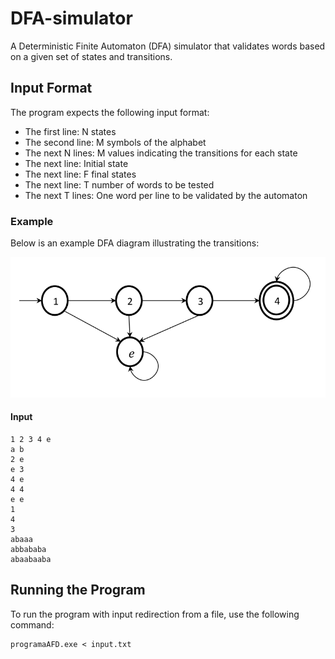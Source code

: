 # DFA-simulator

A Deterministic Finite Automaton (DFA) simulator that validates words based on a given set of states and transitions.

## Input Format

The program expects the following input format:

- The first line: N states
- The second line: M symbols of the alphabet
- The next N lines: M values indicating the transitions for each state
- The next line: Initial state
- The next line: F final states
- The next line: T number of words to be tested
- The next T lines: One word per line to be validated by the automaton

### Example

Below is an example DFA diagram illustrating the transitions:

![DFA Example](DFA.png)

#### Input

```
1 2 3 4 e
a b
2 e
e 3
4 e
4 4
e e
1
4
3
abaaa
abbababa
abaabaaba

```

## Running the Program

To run the program with input redirection from a file, use the following command:

```
programaAFD.exe < input.txt
```


